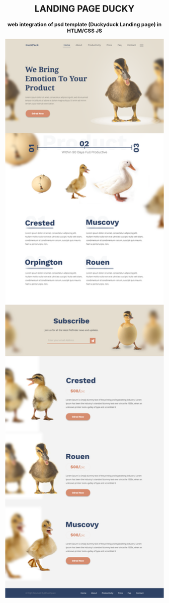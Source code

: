 
<h1 align="center">LANDING PAGE DUCKY</h1>
<h3 align="center">web integration of psd template (Duckyduck Landing page) in HTLM/CSS JS</h3>
<p align="center">
  
  <img src="https://github.com/sophiearnou/DUCKYDUCK/blob/main/design/DuckPack-copie.png" width="1280">

</p>
